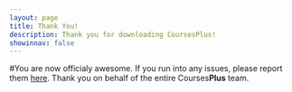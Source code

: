 ```yaml
---
layout: page
title: Thank You!
description: Thank you for downloading CoursesPlus!
showinnav: false
---
```



#You are now officialy awesome.
If you run into any issues, please report them [here](https://github.com/CoursesPlus/CoursesPlus/issues/new). Thank you on behalf of the entire Courses**Plus** team.